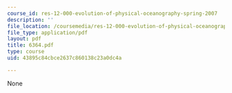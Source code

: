 ```yaml
---
course_id: res-12-000-evolution-of-physical-oceanography-spring-2007
description: ''
file_location: /coursemedia/res-12-000-evolution-of-physical-oceanography-spring-2007/43895c84cbce2637c860138c23a0dc4a_6364.pdf
file_type: application/pdf
layout: pdf
title: 6364.pdf
type: course
uid: 43895c84cbce2637c860138c23a0dc4a

---
```

None